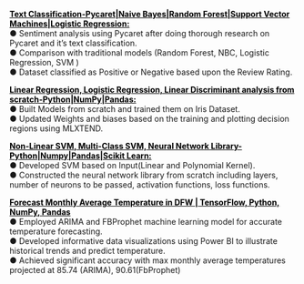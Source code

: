 <style>
  .folder-link{
    color:black;
    text-decoration:underline;
  }
</style>

<a target="_blank" class="folder-link" href="https://github.com/deejachhabra/Data-Mining/tree/master/Natural%20Language%20Processing"><b>Text Classification-Pycaret|Naive Bayes|Random Forest|Support Vector Machines|Logistic Regression:</b></a><br>
● Sentiment analysis using Pycaret after doing thorough research on Pycaret and it’s text classification.<br>
● Comparison with traditional models (Random Forest, NBC, Logistic Regression, SVM )<br>
● Dataset classified as Positive or Negative based upon the Review Rating.<br>

<a target="_blank" class="folder-link" href="https://github.com/deejachhabra/Machine-Learning/tree/master/Linear%2C%20Logistic%2C%20Linear%20Discriminant%20Analysis%20from%20scratch"><b>Linear Regression, Logistic Regression, Linear Discriminant analysis from scratch-Python|NumPy|Pandas:</b></a><br>
● Built Models from scratch and trained them on Iris Dataset.<br>
● Updated Weights and biases based on the training and plotting decision regions using MLXTEND.<br>

<a target="_blank" class="folder-link" href="https://github.com/deejachhabra/Machine-Learning/tree/master/Non-Linear%20SVm%2C%20Multi%20Class%20SVM%20and%20Neural%20Network%20Library%20from%20scratch"><b>Non-Linear SVM, Multi-Class SVM, Neural Network Library-Python|Numpy|Pandas|Scikit Learn:</b></a><br>
● Developed SVM based on Input(Linear and Polynomial Kernel).<br>
● Constructed the neural network library from scratch including layers, number of neurons to be passed, activation functions,
loss functions.<br>


<a target="_blank" class="folder-link" href="https://github.com/deejachhabra/DFW_TempChangeYearly/tree/main"><b>Forecast Monthly Average Temperature in DFW | TensorFlow, Python, NumPy, Pandas</b></a><br>
● Employed ARIMA and FBProphet machine learning model for accurate temperature forecasting.<br>
● Developed informative data visualizations using Power BI to illustrate historical trends and predict temperature.<br>
● Achieved significant accuracy with max monthly average temperatures projected at 85.74 (ARIMA), 90.61(FbProphet)<br>




